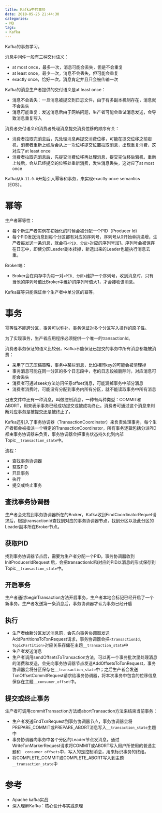 ```yaml
---
title: Kafka中的事务
date: 2018-05-25 21:44:30
categories: 
- MQ
tags:
- Kafka
---
```


Kafka的事务学习。

<!--more-->

消息中间件一般有三种交付语义：

- at most once，最多一次，消息可能会丢失，但是不会重复
- at least once，最少一次，消息不会丢失，但可能会重复
- exactly once，恰好一次，消息肯定并且只会被传输一次

Kafka的消息生产者提供的交付语义是at least once：

- 消息不会丢失：一旦消息被提交到日志文件，由于有多副本机制存在，消息就不会丢失
- 消息可能重复：发送消息后由于网络问题，生产者可能会重试消息发送，会导致消息重复写入

消费者交付语义和消费者处理消息提交消费位移的顺序有关：

- 消费者拉取完消息后，先处理消息再提交消费位移，可能在提交位移之前宕机，消费者重新上线后会从上一次位移提交位置拉取消息，出现重复消费，这对应了at least once
- 消费者拉取完消息后，先提交消费位移再处理消息，提交完位移后宕机，重新上线后，会从已经提交的位移处重新消费，发生消息丢失，这对应了at most once

Kafka从`0.11.0.0`开始引入幂等和事务，来实现exactly once semantics（EOS）。

# 幂等

生产者幂等性：

- 每个新生产者实例在初始化的时候会被分配一个PID（Producer Id）
- 每个PID发送消息到每个分区都有对应的序列号，序列号从0开始单挑递增，生产者每发送一条消息，就会将`<PID, 分区>`对应的序列号加1。序列号会被保存在日志中，即使分区Leader副本挂掉，新选出来的Leader也能执行消息去重。

Broker端：

- Broker会在内存中为每一对`<PID, 分区>`维护一个序列号，收到消息时，只有当他的序列号值比Broker中维护的序列号值大1，才会接收该消息。

Kafka幂等只能保证单个生产者中单分区的幂等。

# 事务

幂等性不能跨分区，事务可以弥补，事务保证对多个分区写入操作的原子性。

为了实现事务，生产者应用程序必须提供一个唯一的transactionId。

消费者事务保证的语义比较弱，Kafka不能保证已提交的事务中所有消息都能被消费：

- 采用了日志压缩策略，事务中某些消息，比如相同key的可能会被清理掉
- 事务消息可能在同一分区的多个日志段中，老的日志段被删除时，对应消息可能会丢失
- 消费者可通过seek方法访问任意offset消息，可能漏掉事务中部分消息
- 消费者消费时，可能没有分配到事务内所有分区，就不能读取事务中所有消息

日志文件中还有一种消息，叫做控制消息，一种有两种类型：COMMIT和ABORT，用来表示事务已经成功提交或被成功终止。消费者可通过这个消息来判断对应事务是被提交还是被终止了。

Kafka还引入了事务协调器（TransactionCoordinator）来负责处理事务，每个生产者都会被指派一个特定的TransactionCoordinator，所有事务逻辑包括分派PID都由事务协调器来负责，事务协调器会把事务状态持久化到内部Topic`__transaction_state`中。

流程：

- 查找事务协调器
- 获取PID
- 开启事务
- 执行
- 提交或终止事务

## 查找事务协调器

生产者会先找到事务协调器所在的Broker，Kafka收到FindCoordinatorRequet请求后，根据transactionId查找到对应的事务协调器节点，找到分区以及此分区的Leader副本所在Broker节点。

## 获取PID

找到事务协调器节点后，需要为生产者分配一个PID。事务协调器收到InitProducerIdRequest 后，会把transactionId和对应的PID以消息的形式保存到Topic`__transaction_state`中。

## 开启事务

生产者通过beginTransaction方法开启事务，生产者本地会标记已经开启了一个新事务，生产者发送第一条消息后，事务协调器才认为事务已经开启

## 执行

- 生产者给新分区发送消息前，会先向事务协调器发送AddPartitionsToTxnRequest请求，事务协调器会把`<transactionId, TopicPartition>`对应关系存储在主题`__transaction_state`中
- 生产者发送消息
- 生产者调用sendOffsetsToTransaction方法，可以再一个事务批次里处理消息的消费和发送，会先向事务协调器节点发送AddOffsetsToTxnRequest，事务协调器会将分区保存在`__transaction_state`中；之后生产者会发送TxnOffsetCommitRequest请求给事务协调器，将本次事务中包含的位移信息保存在主题`__consumer_offset`中。

## 提交或终止事务

生产者可调用commitTransaction方法或abortTransaction方法来结束当前事务：

- 生产者发送EndTxnRequest到事务协调器节点，事务协调器会将PREPARE_COMMIT或PREPARE_ABORT消息写入`__transaction_state`主题中
- 事务协调器向事务中各个分区的Leader节点发消息，通过WriteTxnMarkerRequest请求将COMMIT或ABORT写入用户所使用的普通主题和`__consumer_offsets`中，写入的是控制消息，用来标识事务的终结。
- 将COMPLETE_COMMIT或COMPLETE_ABORT写入到主题`__transaction_state`中

# 参考

- Apache kafka实战
- 深入理解Kafka：核心设计与实践原理

